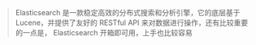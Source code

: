 

> Elasticsearch 是一款稳定高效的分布式搜索和分析引擎，它的底层基于 Lucene，并提供了友好的 RESTful API 来对数据进行操作，还有比较重要的一点是， Elasticsearch 开箱即可用，上手也比较容易

